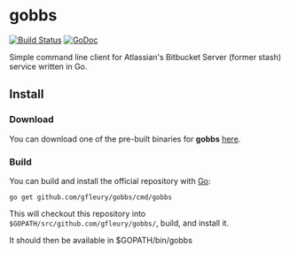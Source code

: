 # gobbs

[![Build Status](https://travis-ci.org/gfleury/gobbs.svg?branch=master)](https://travis-ci.org/gfleury/gobbs)
[![GoDoc](https://godoc.org/github.com/gfleury/gobbs?status.svg)](https://godoc.org/github.com/gfleury/gobbs)

Simple command line client for Atlassian's Bitbucket Server (former stash) service written in Go.

## Install

### Download

You can download one of the pre-built binaries for **gobbs** [here](https://github.com/gfleury/gobbs/releases).

### Build

You can build and install the official repository with [Go](https://golang.org/dl/):

```go get github.com/gfleury/gobbs/cmd/gobbs```

This will checkout this repository into `$GOPATH/src/github.com/gfleury/gobbs/`, build, and install it.

It should then be available in $GOPATH/bin/gobbs
